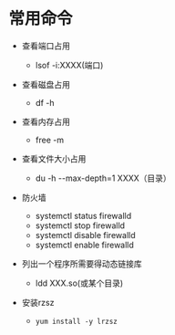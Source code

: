 # 常用命令

- 查看端口占用
  - lsof -i:XXXX(端口)

- 查看磁盘占用
  - df -h
  
- 查看内存占用
  - free -m
  
- 查看文件大小占用
  - du -h --max-depth=1 XXXX（目录）

- 防火墙
  - systemctl status firewalld
  - systemctl stop firewalld
  - systemctl disable firewalld
  - systemctl enable firewalld

- 列出一个程序所需要得动态链接库
  - ldd XXX.so(或某个目录)

- 安装rzsz
  - `yum install -y lrzsz`